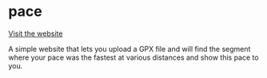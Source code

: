 # pace
[Visit the website](https://haussbrandt.github.io/pace/)

A simple website that lets you upload a GPX file and will find the segment where your pace was the fastest at various distances and show this pace to you.

